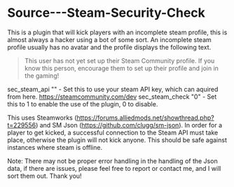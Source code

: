 # Source---Steam-Security-Check

This is a plugin that will kick players with an incomplete steam profile, this is almost always a hacker using a bot of some sort. An incomplete steam profile usually has no avatar and the profile displays the following text.

>This user has not yet set up their Steam Community profile.
If you know this person, encourage them to set up their profile and join in the gaming!

sec_steam_api "" - Set this to use your steam API key, which can aquired from here. https://steamcommunity.com/dev
sec_steam_check "0" - Set this to 1 to enable the use of the plugin, 0 to disable.

This uses Steamworks (https://forums.alliedmods.net/showthread.php?t=229556) and SM Json (https://github.com/clugg/sm-json). In order for a player to get kicked, a successful connection to the Steam API must take place, otherwise the plugin will not kick anyone. This should be safe against instances where steam is offline. 

Note: There may not be proper error handling in the handling of the Json data, if there are issues, please feel free to report or contact me, and I will sort them out. Thank you!
